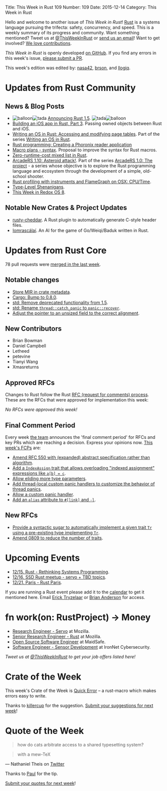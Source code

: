 Title: This Week in Rust 109
Number: 109
Date: 2015-12-14
Category: This Week in Rust

Hello and welcome to another issue of *This Week in Rust*!
[Rust](http://rust-lang.org) is a systems language pursuing the trifecta:
safety, concurrency, and speed. This is a weekly summary of its progress and
community. Want something mentioned? Tweet us at [@ThisWeekInRust](https://twitter.com/ThisWeekInRust) or [send us an
email](mailto:corey@octayn.net?subject=This%20Week%20in%20Rust%20Suggestion)!
Want to get involved? [We love
contributions](https://github.com/rust-lang/rust/blob/master/CONTRIBUTING.md).

*This Week in Rust* is openly developed [on GitHub](https://github.com/cmr/this-week-in-rust).
If you find any errors in this week's issue, [please submit a PR](https://github.com/cmr/this-week-in-rust/pulls).

This week's edition was edited by: [nasa42](https://github.com/nasa42), [brson](https://github.com/brson), and [llogiq](https://github.com/llogiq).


# Updates from Rust Community

## News & Blog Posts

* <img alt="balloon" class="emoji" title=":balloon:" src="https://cdn.discourse.org/business/images/emoji/emoji_one/balloon.png?v=0"><img alt="tada" class="emoji" title=":tada:" src="https://cdn.discourse.org/business/images/emoji/emoji_one/tada.png?v=0"> [Announcing Rust 1.5](http://blog.rust-lang.org/2015/12/10/Rust-1.5.html). <img alt="tada" class="emoji" title=":tada:" src="https://cdn.discourse.org/business/images/emoji/emoji_one/tada.png?v=0"><img alt="balloon" class="emoji" title=":balloon:" src="https://cdn.discourse.org/business/images/emoji/emoji_one/balloon.png?v=0">
* [Building an iOS app in Rust, Part 3](https://www.bignerdranch.com/blog/building-an-ios-app-in-rust-part-3/). Passing owned objects between Rust and iOS.
* [Writing an OS in Rust: Accessing and modifying page tables](http://os.phil-opp.com/modifying-page-tables.html). Part of the series [Writing an OS in Rust](http://os.phil-opp.com/).
* [Rust programming: Creating a Phoronix reader application](https://www.gitbook.com/book/mmstick/rust-programming-phoronix-reader-how-to/details)
* [Macro plans - syntax](http://www.ncameron.org/blog/macro-plans-syntax/). Proposal to improve the syntax for Rust macros.
* [Zero-runtime-cost mixed list in Rust](https://nercury.github.io/rust/interesting/2015/12/12/typed-arrays.html).
* [ArcadeRS 1.10: Asteroid attack!](https://jadpole.github.io/arcaders/arcaders-1-10/). Part of the series [ArcadeRS 1.0: The project](https://jadpole.github.io/arcaders/arcaders-1-0/) - a series whose objective is to explore the Rust programming language and ecosystem through the development of a simple, old-school shooter.
* [Rust profiling with instruments and FlameGraph on OSX: CPU/Time](http://carol-nichols.com/2015/12/09/rust-profiling-on-osx-cpu-time/).
* [Type-Level Shenanigans](https://llogiq.github.io/2015/12/12/types.html).
* [This Week in Redox OS 8](http://www.redox-os.org/news/this-week-in-redox-8/).

## Notable New Crates & Project Updates

* [rusty-cheddar](https://github.com/Sean1708/rusty-cheddar). A Rust plugin to automatically generate C-style header files.
* [Iomrascálaí](https://github.com/ujh/iomrascalai). An AI for the game of Go/Weiqi/Baduk written in Rust.

# Updates from Rust Core

78 pull requests were [merged in the last week][merged].

[merged]: https://github.com/issues?q=is%3Apr+org%3Arust-lang+is%3Amerged+merged%3A2015-11-30..2015-12-07

## Notable changes

* [Store MIR in crate metadata](https://github.com/rust-lang/rust/pull/30301).
* [Cargo: Bump to 0.8.0](https://github.com/rust-lang/cargo/pull/2204).
* [std: Remove deprecated functionality from 1.5](https://github.com/rust-lang/rust/pull/30182).
* [std: Rename `thread::catch_panic` to `panic::recover`](https://github.com/rust-lang/rust/pull/29937).
* [Adjust the pointer to an unsized field to the correct alignment](https://github.com/rust-lang/rust/pull/30245).

## New Contributors

* Brian Bowman
* Daniel Campbell
* Letheed
* petevine
* Tianyi Wang
* Xmasreturns

## Approved RFCs

Changes to Rust follow the Rust [RFC (request for comments)
process](https://github.com/rust-lang/rfcs#rust-rfcs). These
are the RFCs that were approved for implementation this week:


*No RFCs were approved this week!*

## Final Comment Period

Every week [the team](https://rust-lang.org/team.html) announces the
'final comment period' for RFCs and key PRs which are reaching a
decision. Express your opinions now. [This week's FCPs][fcp] are:

[fcp]: https://github.com/issues?utf8=%E2%9C%93&q=is%3Apr+org%3Arust-lang+label%3Afinal-comment-period+is%3Aopen

* [Amend RFC 550 with (expanded) abstract specification rather than algorithm](https://github.com/rust-lang/rfcs/pull/1384).
* [Add a `IndexAssign` trait that allows overloading "indexed assignment" expressions like `a[b] = c`](https://github.com/rust-lang/rfcs/pull/1129).
* [Allow eliding more type parameters](https://github.com/rust-lang/rfcs/pull/1196).
* [Add thread-local custom panic handlers to customize the behavior of thread panics](https://github.com/rust-lang/rfcs/pull/1100).
* [Allow a custom panic handler](https://github.com/rust-lang/rfcs/pull/1328).
* [Add an `alias` attribute to `#[link]` and `-l`](https://github.com/rust-lang/rfcs/pull/1296).

## New RFCs

* [Provide a syntactic sugar to automatically implement a given trait `Tr` using a pre-existing type implementing `Tr`](https://github.com/rust-lang/rfcs/pull/1406).
* [Amend 0809 to reduce the number of traits](https://github.com/rust-lang/rfcs/pull/1406).

# Upcoming Events

* [12/15. Rust - Rethinking Systems Programming](http://www.meetup.com/de/NewStore/events/225945950/).
* [12/16. SSD Rust meetup - servo + TBD topics](http://www.meetup.com/SolidStateDepot/events/227170190/).
* [12/21. Paris - Rust Paris](http://www.meetup.com/Rust-Paris).

If you are running a Rust event please add it to the [calendar] to get
it mentioned here. Email [Erick Tryzelaar][erickt] or [Brian
Anderson][brson] for access.

[calendar]: https://www.google.com/calendar/embed?src=apd9vmbc22egenmtu5l6c5jbfc%40group.calendar.google.com
[erickt]: mailto:erick.tryzelaar@gmail.com
[brson]: mailto:banderson@mozilla.com

# fn work(on: RustProject) -> Money

* [Research Engineer - Servo](https://careers.mozilla.org/en-US/position/ozy21fwU) at Mozilla.
* [Senior Research Engineer - Rust](https://careers.mozilla.org/en-US/position/o0H41fww) at Mozilla.
* [Open Source Software Engineer](http://maidsafe.net/careers) at MaidSafe.
* [Software Engineer - Sensor Development](https://gethired.com/apply/ac642822-b445-4fee-9d44-65827f0381f5) at IronNet Cybersecurity.

*Tweet us at [@ThisWeekInRust](https://twitter.com/ThisWeekInRust) to get your job offers listed here!*

# Crate of the Week

This week's Crate of the Week is [Quick Error](https://github.com/tailhook/quick-error) – a rust-macro which makes errors easy to write.

Thanks to [killercup](https://users.rust-lang.org/users/killercup) for the suggestion. [Submit your suggestions for next week][submit_crate]!

[submit_crate]: https://users.rust-lang.org/t/crate-of-the-week/2704

# Quote of the Week

> how do cats arbitrate access to a shared typesetting system?

> with a mew-TeX

— Nathaniel Theis on [Twitter](https://twitter.com/XMPPwocky/status/653963665431891968)

Thanks to [Paul](https://twitter.com/pauldwoolcock/status/673281326414344192) for the tip.

[Submit your quotes for next week][submit]!

[submit]: http://users.rust-lang.org/t/twir-quote-of-the-week/328
